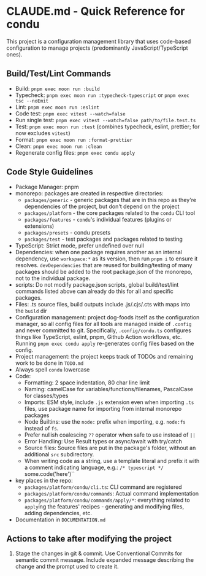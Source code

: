 # CLAUDE.md - Quick Reference for condu

This project is a configuration management library that uses code-based configuration to manage projects (predominantly JavaScript/TypeScript ones).

## Build/Test/Lint Commands

- Build: `pnpm exec moon run :build`
- Typecheck: `pnpm exec moon run :typecheck-typescript` or `pnpm exec tsc --noEmit`
- Lint: `pnpm exec moon run :eslint`
- Code test: `pnpm exec vitest --watch=false`
- Run single test: `pnpm exec vitest --watch=false path/to/file.test.ts`
- Test: `pnpm exec moon run :test` (combines typecheck, eslint, prettier; for now excludes `vitest`)
- Format: `pnpm exec moon run :format-prettier`
- Clean: `pnpm exec moon run :clean`
- Regenerate config files: `pnpm exec condu apply`

## Code Style Guidelines

- Package Manager: pnpm
- monorepo: packages are created in respective directories:
  - `packages/generic` - generic packages that are in this repo as they're dependencies of the project, but don't depend on the project
  - `packages/platform` - the core packages related to the `condu` CLI tool
  - `packages/features` - `condu`'s individual features (plugins or extensions)
  - `packages/presets` - condu presets
  - `packages/test` - test packages and packages related to testing
- TypeScript: Strict mode, prefer undefined over null
- Dependencies: when one package requires another as an internal dependency, use `workspace:*` as its version, then run `pnpm i` to ensure it resolves. `devDependencies` that are reused for building/testing of many packages should be added to the root package.json of the monorepo, not to the individual package.
- scripts: Do not modify package.json scripts, global build/test/lint commands listed above can already do this for all and specific packages.
- Files: .ts source files, build outputs include .js/.cjs/.cts with maps into the `build` dir
- Configuration management: project dog-foods itself as the configuration manager, so all config files for all tools are managed inside of `.config` and never committed to git. Specifically, `.config/condu.ts` configures things like TypeScript, eslint, pnpm, Github Action workflows, etc. Running `pnpm exec condu apply` re-generates config files based on the config.
- Project management: the project keeps track of TODOs and remaining work to be done in `TODO.md`
- Always spell `condu` lowercase
- Code:
  - Formatting: 2 space indentation, 80 char line limit
  - Naming: camelCase for variables/functions/filenames, PascalCase for classes/types
  - Imports: ESM style, include `.js` extension even when importing `.ts` files, use package name for importing from internal monorepo packages
  - Node Builtins: use the `node:` prefix when importing, e.g. `node:fs` instead of `fs`.
  - Prefer nullish coalescing `??` operator when safe to use instead of `||`
  - Error Handling: Use Result types or async/await with try/catch
  - Source files: Source files are put in the package's folder, without an additional `src` subdirectory.
  - When writing code as a string, use a template literal and prefix it with a comment indicating language, e.g.: `/* typescript */ `some.code('here')``
- key places in the repo:
  - `packages/platform/condu/cli.ts`: CLI command are registered
  - `packages/platform/condu/commands`: Actual command implementation
  - `packages/platform/condu/commands/apply/*`: everything related to `apply`ing the features' recipes - generating and modifying files, adding dependencies, etc.
- Documentation in `DOCUMENTATION.md`

## Actions to take after modifying the project

1. Stage the changes in git & commit. Use Conventional Commits for semantic commit message. Include expanded message describing the change and the prompt used to create it.
